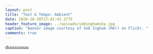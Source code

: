 ```yaml
---
layout: post
title: "Text & Tempo: Ambient"
date: 2020-10-28T17:41:43.277Z
header_feature_image: ../uploads/sebinghamsky.jpg
caption: "Banner image courtesy of Seb Ingham (Me!) on Flickr. "
comments: true
---
```

duuuuuuuu